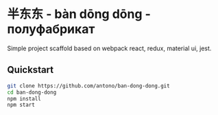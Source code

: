 # 半东东 - bàn dōng dōng - полуфабрикат

Simple project scaffold based on webpack react, redux, material ui, jest.

## Quickstart

```bash
git clone https://github.com/antono/ban-dong-dong.git
cd ban-dong-dong
npm install
npm start
```
